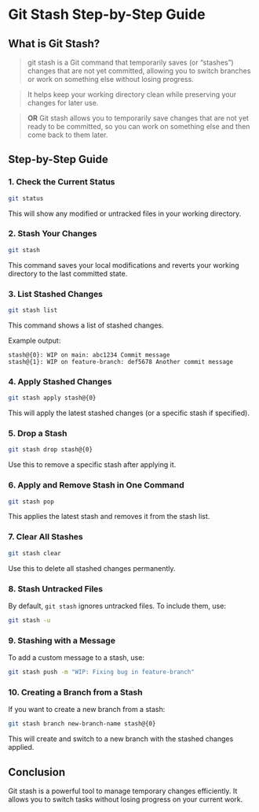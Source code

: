# Git Stash Step-by-Step Guide

## What is Git Stash?

> git stash is a Git command that temporarily saves (or “stashes”) changes that are not yet committed, allowing you to switch branches or work on something else without losing progress. 

> It helps keep your working directory clean while preserving your changes for later use.

> **OR** Git stash allows you to temporarily save changes that are not yet ready to be committed, so you can work on something else and then come back to them later.

## Step-by-Step Guide

### 1. Check the Current Status
```sh
git status
```
This will show any modified or untracked files in your working directory.

### 2. Stash Your Changes
```sh
git stash
```
This command saves your local modifications and reverts your working directory to the last committed state.

### 3. List Stashed Changes
```sh
git stash list
```
This command shows a list of stashed changes.

Example output:
```
stash@{0}: WIP on main: abc1234 Commit message
stash@{1}: WIP on feature-branch: def5678 Another commit message
```

### 4. Apply Stashed Changes
```sh
git stash apply stash@{0}
```
This will apply the latest stashed changes (or a specific stash if specified).

### 5. Drop a Stash
```sh
git stash drop stash@{0}
```
Use this to remove a specific stash after applying it.

### 6. Apply and Remove Stash in One Command
```sh
git stash pop
```
This applies the latest stash and removes it from the stash list.

### 7. Clear All Stashes
```sh
git stash clear
```
Use this to delete all stashed changes permanently.

### 8. Stash Untracked Files
By default, `git stash` ignores untracked files. To include them, use:
```sh
git stash -u
```

### 9. Stashing with a Message
To add a custom message to a stash, use:
```sh
git stash push -m "WIP: Fixing bug in feature-branch"
```

### 10. Creating a Branch from a Stash
If you want to create a new branch from a stash:
```sh
git stash branch new-branch-name stash@{0}
```
This will create and switch to a new branch with the stashed changes applied.

## Conclusion
Git stash is a powerful tool to manage temporary changes efficiently. It allows you to switch tasks without losing progress on your current work.
